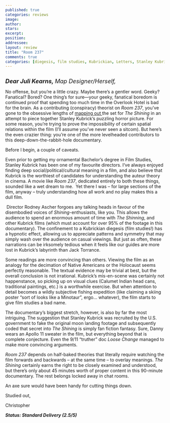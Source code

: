```yaml
---
published: true
categories: reviews
image:
author: 
stars: 
excerpt: 
position: 
addressee: 
layout: review
title: "Room 237"
comments: true
categories: [diegesis, film studies, Kubrickian, Letters, Stanley Kubrick, The Shinning]
---
```

<div><p><span class="full-image-block ssNonEditable"><span><a href="/letters/2013/4/9/room-237.html"><img src="http://static.squarespace.com/static/5005f6bcc4aa41161b33e89e/5329cf1fe4b07c068ebf74de/5329cf1fe4b07c068ebf7810/1365512995073/Room%20237.jpg" alt="" /></a></span></span></p>
<p><em><strong style="font-size:130%;">Dear Juli Kearns, </strong><span style="font-size:130%;">Map Designer/Herself,</span></em></p>
<p>No offense, but you&rsquo;re a little crazy. Maybe there&rsquo;s a gentler word. Geeky? Fanatical? Bored? One thing&rsquo;s for sure&mdash;your geeky, fanatical boredom is continued proof that spending too much time in the Overlook Hotel is bad for the brain. As a contributing (conspiracy) theorist on <em>Room 237</em>, you&rsquo;ve gone to the obsessive lengths of <a href="http://www.idyllopuspress.com/meanwhile/13834/updated-maps-of-the-shining/">mapping out </a>the set for <em>The Shining</em> in an attempt to piece together Stanley Kubrick&rsquo;s puzzling horror picture. For some reason, you&rsquo;re trying to prove the impossibility of certain spatial relations within the film (I&rsquo;ll assume you&rsquo;ve never seen a sitcom). But here&rsquo;s the even crazier thing: you&rsquo;re one of the more levelheaded contributors to this deep-down-the-rabbit-hole documentary.</p>
<p>Before I begin, a couple of caveats.</p>
<p>Even prior to getting my ornamental Bachelor&rsquo;s degree in Film Studies, Stanley Kubrick has been one of my favourite directors. I&lsquo;ve always enjoyed finding deep social/political/cultural meaning in a film, and also believe that Kubrick is the worthiest of candidates for understanding the auteur theory in cinema. A movie like <em>Room 237</em>, dedicated entirely to both these things, sounded like a wet dream to me.&nbsp; Yet there I was &ndash; for large sections of the film, anyway &ndash; truly understanding how all work and no play makes this a dull film.</p>
<p>&nbsp;Director Rodney Ascher forgoes any talking heads in favour of the disembodied voices of<em> Shining</em>-enthusiasts, like you. This allows the audience to spend an enormous amount of time with <em>The Shinning</em>, and other Kubrick films (which must account for over 95% of the footage in this documentary). The confinement to a Kubrickian diegesis (film studies!) has a hypnotic effect, allowing us to appreciate patterns and symmetry that may simply wash over the audience on casual viewings. But just as often, these narrations can be irksomely tedious when it feels like our guides are more lost in Kubrick&rsquo;s labyrinth than Jack Torrance.</p>
<p>Some readings are more convincing than others. Viewing the film as an analogy for the decimation of Native Americans or the Holocaust seems perfectly reasonable. The textual evidence may be trivial at best, but the overall conclusion is not irrational. Kubrick&rsquo;s mis-en-scene was certainly not happenstance, so picking up on visual clues (Calumet Indian head cans, traditional paintings, etc.) is a worthwhile exercise. But when attention to detail becomes a wildly subjective fishing expedition (like claiming a skiing poster &ldquo;sort of looks like a Minotaur&rdquo;, ergo&hellip; whatever), the film starts to give film studies a bad name.</p>
<p>The documentary&rsquo;s biggest stretch, however, is also by far the most intriguing. The suggestion that Stanley Kubrick was recruited by the U.S. government to fake the original moon landing footage and subsequently coded that secret into <em>The Shining</em> is simply fan fiction fantasy. Sure, Danny wears an Apollo 11 sweater in the film, but everything beyond that is complete conjecture. Even the 9/11 &ldquo;truther&rdquo; doc <em>Loose Change</em> managed to make more convincing arguments.</p>
<p><em>Room 237</em> depends on half-baked theories that literally require watching the film forwards and backwards &ndash; at the same time &ndash; to overlay meanings. <em>The Shining </em>certainly earns the right to be closely examined and understood, but there&rsquo;s only about 45 minutes worth of proper content in this 90-minute documentary. The rest belongs locked away in chat rooms.</p>
<p>An axe sure would have been handy for cutting things down.</p>
<p>Studied out,</p>
<p>Christopher</p>
<p><strong><em>Status: Standard Delivery (2.5/5)</em></strong></p></div>
